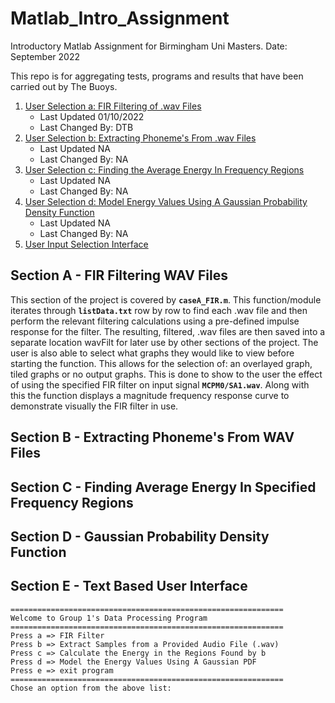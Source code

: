 # Matlab_Intro_Assignment
Introductory Matlab Assignment for Birmingham Uni Masters. 
Date: September 2022

This repo is for aggregating tests, programs and results that have been carried out by The Buoys.

1. [User Selection a: FIR Filtering of .wav Files](#section-a---fir-filtering-wav-files)
    - Last Updated 01/10/2022
    - Last Changed By: DTB
2. [User Selection b: Extracting Phoneme's From .wav Files](#section-b---extracting-phonemes-from-wav-files)
    - Last Updated NA
    - Last Changed By: NA
3. [User Selection c: Finding the Average Energy In Frequency Regions](#section-c---finding-average-energy-in-specified-frequency-regions)
    - Last Updated NA
    - Last Changed By: NA
4. [User Selection d: Model Energy Values Using A Gaussian Probability Density Function](#section-d---gaussian-probability-density-function)
    - Last Updated NA
    - Last Changed By: NA
5. [User Input Selection Interface](#section-e---text-based-user-interface)


## Section A - FIR Filtering WAV Files

This section of the project is covered by **`caseA_FIR.m`**. This function/module iterates through **`listData.txt`** row by row to find each .wav file and then perform the relevant filtering calculations using a pre-defined impulse response for the filter. The resulting, filtered, .wav files are then saved into a separate location wavFilt for later use by other sections of the project.
The user is also able to select what graphs they would like to view before starting the function. This allows for the selection of: an overlayed graph, tiled graphs or no output graphs. This is done to show to the user the effect of using the specified FIR filter on input signal **`MCPM0/SA1.wav`**. Along with this the function displays a magnitude frequency response curve to demonstrate visually the FIR filter in use.


## Section B - Extracting Phoneme's From WAV Files

## Section C - Finding Average Energy In Specified Frequency Regions

## Section D - Gaussian Probability Density Function

## Section E - Text Based User Interface

```
=============================================================
Welcome to Group 1's Data Processing Program
=============================================================
Press a => FIR Filter 
Press b => Extract Samples from a Provided Audio File (.wav)
Press c => Calculate the Energy in the Regions Found by b
Press d => Model the Energy Values Using A Gaussian PDF
Press e => exit program
=============================================================
Chose an option from the above list: 
```
